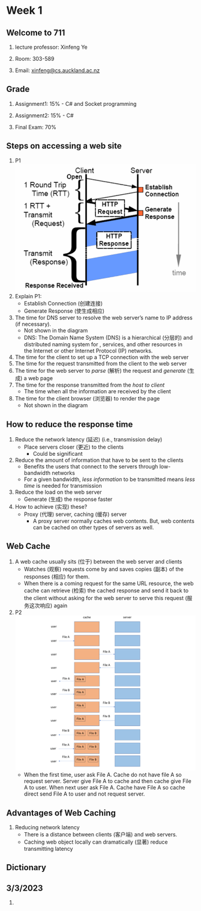 
# Week 1

  

## Welcome to 711

1. lecture professor: Xinfeng Ye

2. Room: 303-589

3. Email: xinfeng@cs.auckland.ac.nz

  

## Grade

1. Assignment1: 15% - C# and Socket programming

2. Assignment2: 15% - C#

3. Final Exam: 70%

  

## Steps on accessing a web site

1. P1![](../source/week1/P1.png)
2. Explain P1: 
	- Establish Connection (创建连接) 
	- Generate Response (使生成相应)
3. The time for DNS server to resolve the web server’s name to IP address (if necessary).
	- Not shown in the diagram
	- DNS: The Domain Name System (DNS) is a hierarchical (分层的) and distributed naming system for , services, and other resources in the Internet or other Internet Protocol (IP) networks.
4. The time for the client to set up a TCP connection with the web server
5. The time for the request transmitted from the client to the web server
6. The time for the web server to *parse* (解析) the request and *generate* (生成) a web page
7. The time for the response transmitted from the *host to client*
	- The time when all the information are received by the client
8. The time for the client browser (浏览器) to render the page
	- Not shown in the diagram

## How to reduce the response time

1. Reduce the network latency (延迟) (i.e., transmission delay)
	- Place servers closer (更近) to the clients
		- Could be significant
2. Reduce the amount of information that have to be sent to the clients
	- Benefits the users that connect to the servers through low-bandwidth networks
	- For a given bandwidth, *less information* to be transmitted means *less time* is needed for transmission 
3. Reduce the load on the web server
	- Generate (生成) the response faster
4. How to achieve (实现) these?
	- Proxy (代理) server, caching (缓存) server
		- A proxy server normally caches web contents. But, web contents can be cached on other types of servers as well.

## Web Cache

1. A web cache usually sits (位于) between the web server and clients
	- Watches (观察) requests come by and saves copies (副本) of the responses (相应) for them.
	- When there is a coming request for the same URL resource, the web cache can retrieve (检索) the cached response and send it back to the client without asking for the web server to serve this request (服务这次响应) again
2. P2![](../source/week1/P2.png)
	- When the first time, user ask File A. Cache do not have file A so request server. Server give File A to cache and then cache give File A to user. When next user ask File A. Cache have File A so cache direct send File A to user and not request server.

## Advantages of Web Caching

1. Reducing network latency 
	- There is a distance between clients (客户端) and web servers.
	- Caching web object locally can dramatically (显著) reduce transmitting latency









## Dictionary



## 3/3/2023
1. 